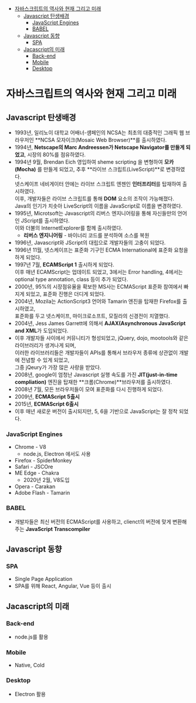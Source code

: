 <!-- TOC -->

- [자바스크립트의 역사와 현재 그리고 미래](#%EC%9E%90%EB%B0%94%EC%8A%A4%ED%81%AC%EB%A6%BD%ED%8A%B8%EC%9D%98-%EC%97%AD%EC%82%AC%EC%99%80-%ED%98%84%EC%9E%AC-%EA%B7%B8%EB%A6%AC%EA%B3%A0-%EB%AF%B8%EB%9E%98)
  - [Javascript 탄생배경](#javascript-%ED%83%84%EC%83%9D%EB%B0%B0%EA%B2%BD)
    - [JavaScript Engines](#javascript-engines)
    - [BABEL](#babel)
  - [Javascript 동향](#javascript-%EB%8F%99%ED%96%A5)
    - [SPA](#spa)
  - [Jacascript의 미래](#jacascript%EC%9D%98-%EB%AF%B8%EB%9E%98)
    - [Back-end](#back-end)
    - [Mobile](#mobile)
    - [Desktop](#desktop)

<!-- /TOC -->

# 자바스크립트의 역사와 현재 그리고 미래

## Javascript 탄생배경
- 1993년, 일리노이 대학교 어배너-섐페인의 NCSA는 최초의 대중적인 그래픽 웹 브라우저인 **NCSA 모자이크(Mosaic Web Browser)**를 출시하였다.
- 1994년, **Netscape의 Marc Andreessen가 Netscape Navigator를 만들게 되었고**, 시장의 80%를 점유하였다.
- 1994년 9월, Brendan Eich 영입하여 sheme scripting 을 변형하여 **모카(Mocha)** 를 만들게 되었고, 추후 **라이브 스크립트(LiveScript)**로 변경하였다.  
  넷스케이프 네비게이터 안에는 라이브 스크립트 엔젠인 **인터프리터**를 탑재하여 출시하였다.  
  이후, 개발자들은 라이브 스크립트를 통해 **DOM** 요소의 조작이 가능해졌다.  
  Java의 인기가 치솟아 LiveScript의 이름을 JavaScript로 이름을 변경하였다.  
- 1995년, Microtsoft는 Javascript의 리버스 엔지니어링을 통해 자신들만의 언어인 JScript를 출시하였다.  
  이와 더불의 InternetExplorer를 함께 출시하였다.
  - **리버스 엔지니어링** - 바이너리 코드를 분석하여 소스를 복원  
- 1996년, Javascript와 JScript의 대립으로 개발자들의 고충이 되었다.
- 1996년 11월, 넷스케이프는 표준화 기구인 ECMA International에 표준화 요청을 하게 되었다.
- 1997년 7월, **ECAMScript 1** 출시하게 되었다.  
  이후 매년 ECAMScript는 업데이트 되었고, 3에서는 Error handling, 4에서는 optional type annotation, class 등이 추가 되었다.
- 2000년, 95%의 시장점유율을 확보한 MS사는 ECMAScript 표준화 참여에서 빠지게 되었고, 표준화 진행은 더디게 되었다.
- 2004년, Mozila는 ActionScript3 언어와 Tamarin 엔진을 탑재한 Firefox를 출시하였고,  
  표준화를 두고 넷스케이프, 마이크로소프트, 모질라의 신경전이 치열했다.
- 2004년, Jess James Garrett에 의해서 **AJAX(Asynchronous JavaScript and XML**가 도입되었다.
- 이후 개발자들 사이에서 커뮤니티가 형성되었고, jQuery, dojo, mootools와 같은 라이브러리가 생겨나게 되며,  
  이러한 라이브러리들은 개발자들이 APIs를 통해서 브라우저 종류에 상관없이 개발에 전념할 수 있게 되었고,  
  그중 jQeury가 가장 많은 사랑을 받았다.  
- 2008년, google이 엄청난 Javascript 실행 속도를 가진 **JIT(just-in-time compliation)** 엔진을 탑재한 **크롬(Chrome)**브라우저를 출시하였다.
- 2008년 7월, 모든 브라우저들이 모여 표준화를 다시 진행하게 되었다.
- 2009년, **ECMAScript 5출시**
- 2015년, **ECMAScript 6출시**
- 이후 매년 새로운 버전이 출시되지만, 5, 6을 기반으로 JavaScript는 잘 정착 되었다.

### JavaScript Engines
- Chrome - V8
  - node.js, Electron 에서도 사용
- Firefox - SpiderMonkey
- Safari - JSCOre
- ME Edge - Chakra
  - 2020년 2월, V8도입
- Opera - Carakan
- Adobe Flash - Tamarin

### BABEL
- 개발자들은 최신 버전의 ECMAScript를 사용하고, clienct의 버전에 맞게 변환해 주는 **JavaScript Transcompiler**

## Javascript 동향
### SPA
- Single Page Application
- SPA를 위해 React, Angular, Vue 등이 출시

## Jacascript의 미래
### Back-end
- node.js를 활용
### Mobile
- Native, Cold
### Desktop
- Electron 활용